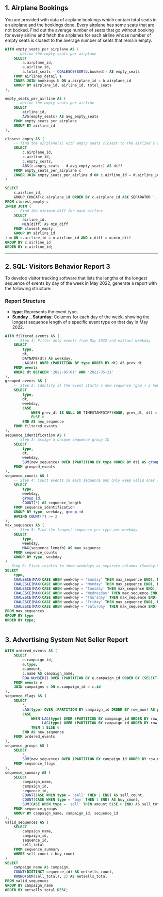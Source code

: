 ## 1. Airplane Bookings

You are provided with data of airplane bookings which contain total seats in an airplane 
and the bookings done.
Every airplane has some seats that are not booked.
Find out the average number of seats that go without booking for every airline 
and fetch the airplanes for each airline whose number of empty seats is closest to
the average number of seats that remain empty.

```sql
WITH empty_seats_per_airplane AS (
    -- define the empty seats per airplane
    SELECT
        a.airplane_id,
        a.airline_id,
        a.total_seats - COALESCE(SUM(b.booked)) AS empty_seats
    FROM airlines_detail a
    INNER JOIN bookings b ON a.airplane_id = b.airplane_id
    GROUP BY airplane_id, airline_id, total_seats
),

empty_seats_per_airline AS (
    -- define the empty seats per airline
    SELECT 
        airline_id,
        AVG(empty_seats) AS avg_empty_seats
    FROM empty_seats_per_airplane
    GROUP BY airline_id
),

closest_empty AS (
    -- find the airplane(s) with empty seats closest to the airline’s average
    SELECT 
        c.airplane_id,
        c.airline_id,
        c.empty_seats,
        ABS(c.empty_seats - d.avg_empty_seats) AS diff
    FROM empty_seats_per_airplane c
    INNER JOIN empty_seats_per_airline d ON c.airline_id = d.airline_id
)

SELECT 
    c.airline_id,
    GROUP_CONCAT(c.airplane_id ORDER BY c.airplane_id ASC SEPARATOR ',') AS airplane_ids
FROM closest_empty c
INNER JOIN (
    -- Find the minimum diff for each airline
    SELECT
        airline_id,
        MIN(diff) AS min_diff
    FROM closest_empty
    GROUP BY airline_id
) m ON c.airline_id = m.airline_id AND c.diff = m.min_diff
GROUP BY c.airline_id
ORDER BY c.airline_id;
```

---

## 2. SQL: Visitors Behavior Report 3

To develop visitor tracking software that lists the lengths of the longest sequence of events by day of the week in May 2022, generate a report with the following structure:

### Report Structure

- **type**: Represents the event type.  
- **Sunday .. Saturday**: Columns for each day of the week, showing the longest sequence length of a specific event type on that day in May 2022.

```sql
WITH filtered_events AS (
    -- Step 1: Filter only events from May 2022 and extract weekday
    SELECT 
        type, 
        dt, 
        DAYNAME(dt) AS weekday,
        LAG(dt) OVER (PARTITION BY type ORDER BY dt) AS prev_dt
    FROM events
    WHERE dt BETWEEN '2022-05-01' AND '2022-05-31'
),
grouped_events AS (
    -- Step 2: Identify if the event starts a new sequence (gap > 3 hours)
    SELECT 
        type, 
        dt, 
        weekday,
        CASE 
            WHEN prev_dt IS NULL OR TIMESTAMPDIFF(HOUR, prev_dt, dt) > 3 THEN 1 
            ELSE 0 
        END AS new_sequence
    FROM filtered_events
),
sequence_identification AS (
    -- Step 3: Assign a unique sequence group ID
    SELECT 
        type, 
        dt, 
        weekday,
        SUM(new_sequence) OVER (PARTITION BY type ORDER BY dt) AS group_id
    FROM grouped_events
),
sequence_counts AS (
    -- Step 4: Count events in each sequence and only keep valid ones (at least 2 events)
    SELECT 
        type, 
        weekday, 
        group_id, 
        COUNT(*) AS sequence_length
    FROM sequence_identification
    GROUP BY type, weekday, group_id
    HAVING COUNT(*) >= 2
),
max_sequences AS (
    -- Step 5: Find the longest sequence per type per weekday
    SELECT 
        type, 
        weekday, 
        MAX(sequence_length) AS max_sequence
    FROM sequence_counts
    GROUP BY type, weekday
)
-- Step 6: Pivot results to show weekdays as separate columns (Sunday-Saturday)
SELECT 
    type,
    COALESCE(MAX(CASE WHEN weekday = 'Sunday' THEN max_sequence END), NULL) AS Sunday,
    COALESCE(MAX(CASE WHEN weekday = 'Monday' THEN max_sequence END), NULL) AS Monday,
    COALESCE(MAX(CASE WHEN weekday = 'Tuesday' THEN max_sequence END), NULL) AS Tuesday,
    COALESCE(MAX(CASE WHEN weekday = 'Wednesday' THEN max_sequence END), NULL) AS Wednesday,
    COALESCE(MAX(CASE WHEN weekday = 'Thursday' THEN max_sequence END), NULL) AS Thursday,
    COALESCE(MAX(CASE WHEN weekday = 'Friday' THEN max_sequence END), NULL) AS Friday,
    COALESCE(MAX(CASE WHEN weekday = 'Saturday' THEN max_sequence END), NULL) AS Saturday
FROM max_sequences
GROUP BY type
ORDER BY type;
```

---

## 3. Advertising System Net Seller Report

```sql
WITH ordered_events AS (
    SELECT 
        e.campaign_id,
        e.type,
        e.amount,
        c.name AS campaign_name,
        ROW_NUMBER() OVER (PARTITION BY e.campaign_id ORDER BY (SELECT NULL)) AS row_num
    FROM events e
    JOIN campaigns c ON e.campaign_id = c.id
),
sequence_flags AS (
    SELECT 
        *,
        LAG(type) OVER (PARTITION BY campaign_id ORDER BY row_num) AS prev_type,
        CASE 
            WHEN LAG(type) OVER (PARTITION BY campaign_id ORDER BY row_num) <> type OR 
                 LAG(type) OVER (PARTITION BY campaign_id ORDER BY row_num) IS NULL 
            THEN 1 ELSE 0 
        END AS new_sequence
    FROM ordered_events
),
sequence_groups AS (
    SELECT 
        *,
        SUM(new_sequence) OVER (PARTITION BY campaign_id ORDER BY row_num) AS sequence_id
    FROM sequence_flags
),
sequence_summary AS (
    SELECT 
        campaign_name,
        campaign_id,
        sequence_id,
        COUNT(CASE WHEN type = 'sell' THEN 1 END) AS sell_count,
        COUNT(CASE WHEN type = 'buy' THEN 1 END) AS buy_count,
        SUM(CASE WHEN type = 'sell' THEN amount ELSE 0 END) AS sell_total
    FROM sequence_groups
    GROUP BY campaign_name, campaign_id, sequence_id
),
valid_sequences AS (
    SELECT 
        campaign_name,
        campaign_id,
        sequence_id,
        sell_total
    FROM sequence_summary
    WHERE sell_count > buy_count
)
SELECT 
    campaign_name AS campaign,
    COUNT(DISTINCT sequence_id) AS netsells_count,
    ROUND(SUM(sell_total), 2) AS netsells_total
FROM valid_sequences
GROUP BY campaign_name
ORDER BY netsells_total DESC;
